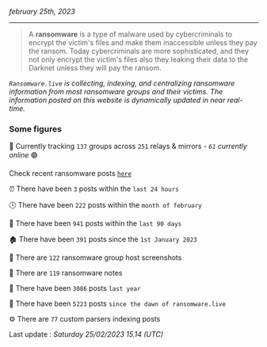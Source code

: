_february 25th, 2023_

---

> A **ransomware** is a type of malware used by cybercriminals to encrypt the victim's files and make them inaccessible unless they pay the ransom. Today cybercriminals are more sophisticated, and they not only encrypt the victim's files also they leaking their data to the Darknet unless they will pay the ransom.


_`Ransomware.live` is collecting, indexing, and centralizing ransomware information from most ransomware groups and their victims. The information posted on this website is dynamically updated in near real-time._

### Some figures 

🔎 Currently tracking `137` groups across `251` relays & mirrors - _`61` currently online_ 🟢

Check recent ransomware posts [`here`](recentposts.md)


⏰ There have been `3` posts within the `last 24 hours`

🕓 There have been `222` posts within the `month of february`

📅 There have been `941` posts within the `last 90 days`

🏚 There have been `391` posts since the `1st January 2023`

📸 There are `122` ransomware group host screenshots

📝 There are `119` ransomware notes

🚀 There have been `3086` posts `last year`

🐣 There have been `5223` posts `since the dawn of ransomware.live`

⚙️ There are `77` custom parsers indexing posts



Last update : _Saturday 25/02/2023 15.14 (UTC)_

